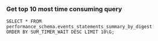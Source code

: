 ### Get top 10 most time consuming query
```shell
SELECT * FROM
performance_schema.events_statements_summary_by_digest
ORDER BY SUM_TIMER_WAIT DESC LIMIT 10\G;
```

